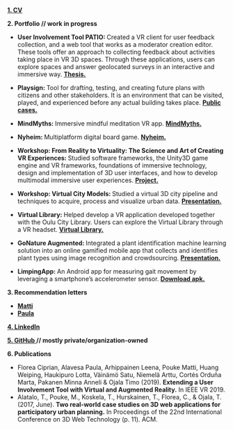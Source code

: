 <p>
  <a href="/CV%202019%20Ciprian%20Florea.pdf" target="_blank">
    <b>
      1. CV
    </b>
  </a>
</p>


<p>
  <b>
    2. Portfolio // work in progress
  </b>
</p>


<ul>
  
  <li>
    <b>
      User Involvement Tool PATIO: 
    </b>
      Created a VR client for user feedback collection, and a web tool that works as a moderator creation editor. These tools offer an approach to collecting feedback about activities taking place in VR 3D spaces. Through these applications, users can explore spaces and answer geolocated surveys in an interactive and immersive way. 
    <a href="http://jultika.oulu.fi/files/nbnfioulu-201906272675.pdf" target="_blank">
      <b>
        Thesis. 
      </b>
    </a>
  <p></p></li>
  
  <li>
    <b>
      Playsign: 
    </b>
      Tool for drafting, testing, and creating future plans with citizens and other stakeholders. It is an environment that can be visited, played, and experienced before any actual building takes place. 
    <a href="http://www.playsign.net/cases/" target="_blank">
      <b>
        Public cases. 
      </b>
    </a>
  <p></p></li>
  
  <li>
    <b>
      MindMyths: 
    </b>
      Immersive mindful meditation VR app. 
    <a href="http://mindmyths.eu/" target="_blank">
      <b>
        MindMyths. 
      </b>
    </a>
  <p></p></li>
  
  <li>
    <b>
      Nyheim: 
    </b>
      Multiplatform digital board game. 
    <a href="https://www.happyhobgoblin.com/nyheim-1" target="_blank">
      <b>
        Nyheim. 
      </b>
    </a>
  <p></p></li>
  
  <li>
    <b>
      Workshop: From Reality to Virtuality: The Science and Art of Creating VR Experiences: 
    </b>
      Studied software frameworks, the Unity3D game engine and VR frameworks, foundations of immersive technology, design and implementation of 3D user interfaces, and how to develop multimodal immersive user experiences. 
    <a href="https://github.com/Denhonator/UBISS" target="_blank">
      <b>
        Project. 
      </b>
    </a>
  <p></p></li>
  
  <li>
    <b>
      Workshop: Virtual City Models: 
    </b>
      Studied a virtual 3D city pipeline and techniques to acquire, process and visualize urban data. 
    <a href="UBISS2017_WorkshopB_FinalPresentation.pdf" target="_blank">
      <b>
        Presentation. 
      </b>
    </a>
  <p></p></li>
  
  <li>
    <b>
      Virtual Library: 
    </b>
    Helped develop a VR application developed together with the Oulu City Library. Users can explore the Virtual Library through a VR headset. 
    <a href="https://www.ouka.fi/oulu/library/virtual-library" target="_blank">
      <b>
        Virtual Library. 
      </b>
    </a>
  <p></p></li>
  
  <li>
    <b>
      GoNature Augmented: 
    </b>
    Integrated a plant identification machine learning solution into an online gamified mobile app that collects and identifies plant types using image recognition and crowdsourcing. 
    <a href="Final presentation.pdf" target="_blank">
      <b>
        Presentation.
      </b>
    </a>
  <p></p></li>
  
  <li>
    <b>
      LimpingApp: 
    </b>
    An Android app for measuring gait movement by leveraging a smartphone’s accelerometer sensor. 
    <a href="Zeta ucf.apk">
      <b>
        Download apk.
      </b>
    </a>
  </li>
  
</ul>


<p>
  <b>
    3. Recommendation letters
  </b>
</p>


<ul>
  
  <li>
    <a href="/Matti.pdf" target="_blank">
      <b>
        Matti
      </b>
    </a>
  </li>
  
  <li>
    <a href="/Paula.pdf" target="_blank">
      <b>
        Paula
      </b>
    </a>
  </li>
  
</ul>


<p>
  <a href="https://www.linkedin.com/in/cflorea-r/" target="_blank">
    <b>
      4. LinkedIn
    </b>
  </a>
</p>


<p>
  <a href="https://github.com/cflorea-r" target="_blank">
    <b>
      5. GitHub 
    </b>
  </a>
  <b>
    // mostly private/organization-owned
  </b>
</p>


<p>
  <b>
    6. Publications 
  </b>
</p>

<ul>
  
  <li>
  Florea Ciprian, Alavesa Paula, Arhippainen Leena, Pouke Matti, Huang Weiping, Haukipuro Lotta, Väinämö Satu, Niemelä Arttu, Cortés Orduña Marta, Pakanen Minna Anneli & Ojala Timo (2019). <b>Extending a User Involvement Tool with Virtual and Augmented Reality.</b> In IEEE VR 2019. 
  </li>
  
  <li>
  Alatalo, T., Pouke, M., Koskela, T., Hurskainen, T., Florea, C., & Ojala, T. (2017, June). <b>Two real-world case studies on 3D web applications for participatory urban planning.</b> In Proceedings of the 22nd International Conference on 3D Web Technology (p. 11). ACM. 
  </li>
  
</ul>
